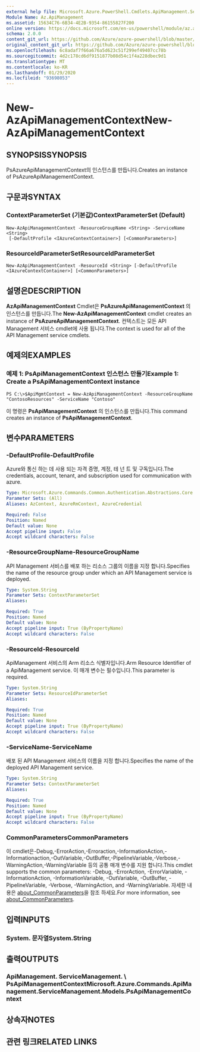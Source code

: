```yaml
---
external help file: Microsoft.Azure.PowerShell.Cmdlets.ApiManagement.ServiceManagement.dll-Help.xml
Module Name: Az.ApiManagement
ms.assetid: 15634C76-6B34-4E2B-9354-86155827F200
online version: https://docs.microsoft.com/en-us/powershell/module/az.apimanagement/new-azapimanagementcontext
schema: 2.0.0
content_git_url: https://github.com/Azure/azure-powershell/blob/master/src/ApiManagement/ApiManagement/help/New-AzApiManagementContext.md
original_content_git_url: https://github.com/Azure/azure-powershell/blob/master/src/ApiManagement/ApiManagement/help/New-AzApiManagementContext.md
ms.openlocfilehash: 6c8adaf7f66a676a5d623c51f299ef49407cc78b
ms.sourcegitcommit: 4d2c178cd6df9151877b08d54c1f4a228dbec9d1
ms.translationtype: MT
ms.contentlocale: ko-KR
ms.lasthandoff: 01/29/2020
ms.locfileid: "93698053"
---
```

# <span data-ttu-id="ac141-101">New-AzApiManagementContext</span><span class="sxs-lookup"><span data-stu-id="ac141-101">New-AzApiManagementContext</span></span>

## <span data-ttu-id="ac141-102">SYNOPSIS</span><span class="sxs-lookup"><span data-stu-id="ac141-102">SYNOPSIS</span></span>
<span data-ttu-id="ac141-103">PsAzureApiManagementContext의 인스턴스를 만듭니다.</span><span class="sxs-lookup"><span data-stu-id="ac141-103">Creates an instance of PsAzureApiManagementContext.</span></span>

## <span data-ttu-id="ac141-104">구문과</span><span class="sxs-lookup"><span data-stu-id="ac141-104">SYNTAX</span></span>

### <span data-ttu-id="ac141-105">ContextParameterSet (기본값)</span><span class="sxs-lookup"><span data-stu-id="ac141-105">ContextParameterSet (Default)</span></span>
```
New-AzApiManagementContext -ResourceGroupName <String> -ServiceName <String>
 [-DefaultProfile <IAzureContextContainer>] [<CommonParameters>]
```

### <span data-ttu-id="ac141-106">ResourceIdParameterSet</span><span class="sxs-lookup"><span data-stu-id="ac141-106">ResourceIdParameterSet</span></span>
```
New-AzApiManagementContext -ResourceId <String> [-DefaultProfile <IAzureContextContainer>] [<CommonParameters>]
```

## <span data-ttu-id="ac141-107">설명은</span><span class="sxs-lookup"><span data-stu-id="ac141-107">DESCRIPTION</span></span>
<span data-ttu-id="ac141-108">**AzApiManagementContext** Cmdlet은 **PsAzureApiManagementContext** 의 인스턴스를 만듭니다.</span><span class="sxs-lookup"><span data-stu-id="ac141-108">The **New-AzApiManagementContext** cmdlet creates an instance of **PsAzureApiManagementContext**.</span></span>
<span data-ttu-id="ac141-109">컨텍스트는 모든 API Management 서비스 cmdlet에 사용 됩니다.</span><span class="sxs-lookup"><span data-stu-id="ac141-109">The context is used for all of the API Management service cmdlets.</span></span>

## <span data-ttu-id="ac141-110">예제의</span><span class="sxs-lookup"><span data-stu-id="ac141-110">EXAMPLES</span></span>

### <span data-ttu-id="ac141-111">예제 1: PsApiManagementContext 인스턴스 만들기</span><span class="sxs-lookup"><span data-stu-id="ac141-111">Example 1: Create a PsApiManagementContext instance</span></span>
```
PS C:\>$ApiMgmtContext = New-AzApiManagementContext -ResourceGroupName "ContosoResources" -ServiceName "Contoso"
```

<span data-ttu-id="ac141-112">이 명령은 **PsApiManagementContext** 의 인스턴스를 만듭니다.</span><span class="sxs-lookup"><span data-stu-id="ac141-112">This command creates an instance of **PsApiManagementContext**.</span></span>

## <span data-ttu-id="ac141-113">변수</span><span class="sxs-lookup"><span data-stu-id="ac141-113">PARAMETERS</span></span>

### <span data-ttu-id="ac141-114">-DefaultProfile</span><span class="sxs-lookup"><span data-stu-id="ac141-114">-DefaultProfile</span></span>
<span data-ttu-id="ac141-115">Azure와 통신 하는 데 사용 되는 자격 증명, 계정, 테 넌 트 및 구독입니다.</span><span class="sxs-lookup"><span data-stu-id="ac141-115">The credentials, account, tenant, and subscription used for communication with azure.</span></span>

```yaml
Type: Microsoft.Azure.Commands.Common.Authentication.Abstractions.Core.IAzureContextContainer
Parameter Sets: (All)
Aliases: AzContext, AzureRmContext, AzureCredential

Required: False
Position: Named
Default value: None
Accept pipeline input: False
Accept wildcard characters: False
```

### <span data-ttu-id="ac141-116">-ResourceGroupName</span><span class="sxs-lookup"><span data-stu-id="ac141-116">-ResourceGroupName</span></span>
<span data-ttu-id="ac141-117">API Management 서비스를 배포 하는 리소스 그룹의 이름을 지정 합니다.</span><span class="sxs-lookup"><span data-stu-id="ac141-117">Specifies the name of the resource group under which an API Management service is deployed.</span></span>

```yaml
Type: System.String
Parameter Sets: ContextParameterSet
Aliases:

Required: True
Position: Named
Default value: None
Accept pipeline input: True (ByPropertyName)
Accept wildcard characters: False
```

### <span data-ttu-id="ac141-118">-ResourceId</span><span class="sxs-lookup"><span data-stu-id="ac141-118">-ResourceId</span></span>
<span data-ttu-id="ac141-119">ApiManagement 서비스의 Arm 리소스 식별자입니다.</span><span class="sxs-lookup"><span data-stu-id="ac141-119">Arm Resource Identifier of a ApiManagement service.</span></span> <span data-ttu-id="ac141-120">이 매개 변수는 필수입니다.</span><span class="sxs-lookup"><span data-stu-id="ac141-120">This parameter is required.</span></span>

```yaml
Type: System.String
Parameter Sets: ResourceIdParameterSet
Aliases:

Required: True
Position: Named
Default value: None
Accept pipeline input: True (ByPropertyName)
Accept wildcard characters: False
```

### <span data-ttu-id="ac141-121">-ServiceName</span><span class="sxs-lookup"><span data-stu-id="ac141-121">-ServiceName</span></span>
<span data-ttu-id="ac141-122">배포 된 API Management 서비스의 이름을 지정 합니다.</span><span class="sxs-lookup"><span data-stu-id="ac141-122">Specifies the name of the deployed API Management service.</span></span>

```yaml
Type: System.String
Parameter Sets: ContextParameterSet
Aliases:

Required: True
Position: Named
Default value: None
Accept pipeline input: True (ByPropertyName)
Accept wildcard characters: False
```

### <span data-ttu-id="ac141-123">CommonParameters</span><span class="sxs-lookup"><span data-stu-id="ac141-123">CommonParameters</span></span>
<span data-ttu-id="ac141-124">이 cmdlet은-Debug,-ErrorAction,-Erroraction,-InformationAction,-Informationaction,-OutVariable,-OutBuffer,-PipelineVariable,-Verbose,-WarningAction,-WarningVariable 등의 공통 매개 변수를 지원 합니다.</span><span class="sxs-lookup"><span data-stu-id="ac141-124">This cmdlet supports the common parameters: -Debug, -ErrorAction, -ErrorVariable, -InformationAction, -InformationVariable, -OutVariable, -OutBuffer, -PipelineVariable, -Verbose, -WarningAction, and -WarningVariable.</span></span> <span data-ttu-id="ac141-125">자세한 내용은 [about_CommonParameters](https://go.microsoft.com/fwlink/?LinkID=113216)을 참조 하세요.</span><span class="sxs-lookup"><span data-stu-id="ac141-125">For more information, see [about_CommonParameters](https://go.microsoft.com/fwlink/?LinkID=113216).</span></span>

## <span data-ttu-id="ac141-126">입력</span><span class="sxs-lookup"><span data-stu-id="ac141-126">INPUTS</span></span>

### <span data-ttu-id="ac141-127">System. 문자열</span><span class="sxs-lookup"><span data-stu-id="ac141-127">System.String</span></span>

## <span data-ttu-id="ac141-128">출력</span><span class="sxs-lookup"><span data-stu-id="ac141-128">OUTPUTS</span></span>

### <span data-ttu-id="ac141-129">ApiManagement. ServiceManagement. \ PsApiManagementContext</span><span class="sxs-lookup"><span data-stu-id="ac141-129">Microsoft.Azure.Commands.ApiManagement.ServiceManagement.Models.PsApiManagementContext</span></span>

## <span data-ttu-id="ac141-130">상속자</span><span class="sxs-lookup"><span data-stu-id="ac141-130">NOTES</span></span>

## <span data-ttu-id="ac141-131">관련 링크</span><span class="sxs-lookup"><span data-stu-id="ac141-131">RELATED LINKS</span></span>
